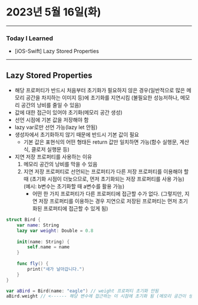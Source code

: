 # 2023년 5월 16일(화)

---

### Today I Learned 

- [iOS-Swift] Lazy Stored Properties

---

## Lazy Stored Properties

- 해당 프로퍼티가 반드시 처음부터 초기화가 필요하지 않은 경우(일반적으로 많은 메모리 공간을 차지하는 이미지 등)에 초기화를 지연시킴 (불필요한 성능저하나, 메모리 공간의 낭비를 줄일 수 있음)
- 값에 대한 접근이 있어야 초기화(메모리 공간 생성)
- 선언 시점에 기본 값을 저장해야 함
- lazy var로만 선언 가능(lazy let 안됨)
- 생성자에서 초기화하지 않기 때문에 반드시 기본 값이 필요
  - 기본 값은 표현식의 어떤 형태든 return 값만 일치하면 가능(함수 실행문, 계산식, 클로저 실행문 등)
- 지연 저장 프로퍼티를 사용하는 이유
  1. 메모리 공간의 낭비를 막을 수 있음
  2. 지연 저장 프로퍼티로 선언되는 프로퍼티가 다른 저장 프로퍼티를 이용해야 할 때 (초기화 시점이 더늦으므로, 먼저 초기화되는 저장 프로퍼티를 사용 가능) (예시: b변수는 초기화할 때 a변수를 활용 가능)
     - 어떤 한 가지 프로퍼티가 다른 프로퍼티에 접근할 수가 없다. (그렇지만, 지연 저장 프로퍼티를 이용하는 경우 지연으로 저장된 프로퍼티는 먼저 초기화된 프로퍼티에 접근할 수 있게 됨)

```swift
struct Bird {
    var name: String
    lazy var weight: Double = 0.8
    
    init(name: String) {
        self.name = name
    }
    
    func fly() {
        print("새가 날아갑니다.")
    }
}

var aBird = Bird(name: "eagle") // weight 프로퍼티 초기화 안됨
aBird.weight // <------ 해당 변수에 접근하는 이 시점에 초기화 됨 (메모리 공간이 생기고 숫자가 저장됨)
```

